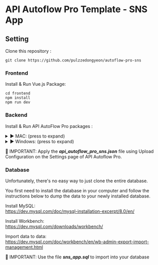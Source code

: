 # API Autoflow Pro Template - SNS App

## Setting

Clone this repository :

```
git clone https://github.com/pulzzedongyeon/autoflow-pro-sns
```


### Frontend

Install & Run Vue.js Package:

```
cd frontend
npm install
npm run dev
```


### Backend

Install & Run API AutoFlow Pro packages :

<details>
  <summary>► MAC: (press to expand)</summary>
  
  ```
  cd interactor/bin
  ./interactor start 
  ```
  
  Open up the browser and go to below URL
  
  ```
  http://localhost:4000
  ```
  
  🚨 IMPORTANT: Run the servers by pressing the ▶️ button
  
  Reference:
  http://www.interactor.com/product/autoflow/installation/macos
</details>

<details>
  <summary>► Windows: (press to expand)</summary>
  
  🚨 IMPORTANT: Open the terminal (cmd) using **Run as Administrator**
  ```
  cd interactor/bin
  ./interactor install 
  ./interactor start 
  ```
 
  Open up the browser and go to below URL
  
  ```
  http://localhost:4000
  ```
  
  🚨 IMPORTANT 🚨 Run the servers by pressing the ▶️ button
	
	
  Reference:
  http://www.interactor.com/product/autoflow/installation/windows
  
</details>

🚨 IMPORTANT: Apply the **_api_autoflow_pro_sns.json_** file using Upload Configuration on the Settings page of API Autoflow Pro.



### Database

Unfortunately, there's no easy way to just clone the entire database.

You first need to install the database in your computer and follow the instructions below to dump the data to your newly installed database.

Install MySQL:<br/>
https://dev.mysql.com/doc/mysql-installation-excerpt/8.0/en/

Install Workbench:<br/>
https://dev.mysql.com/downloads/workbench/

Import data to data:<br/>
https://dev.mysql.com/doc/workbench/en/wb-admin-export-import-management.html

🚨 IMPORTANT: Use the file **_sns_app.sql_** to import into your database
